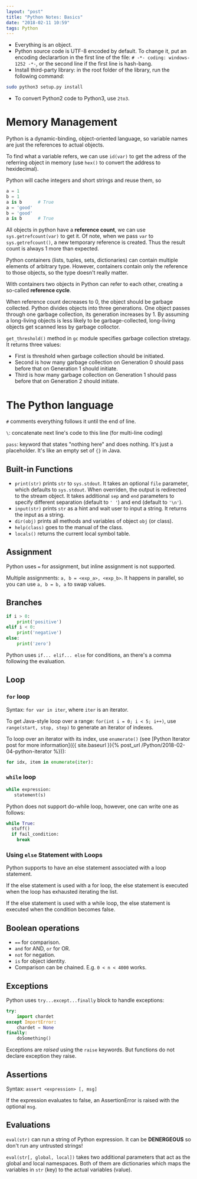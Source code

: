 ```yaml
---
layout: "post"
title: "Python Notes: Basics"
date: "2018-02-11 10:59"
tags: Python
---
```


* Everything is an object.
* Python source code is UTF-8 encoded by default. To change it, put an encoding declarartion in the first line of the file: `# -*- coding: windows-1252 -*-`, or the second line if the first line is hash-bang.
* Install third-party library: in the root folder of the library, run the following command:

```bash
sudo python3 setup.py install
```

* To convert Python2 code to Python3, use `2to3`.


# Memory Management
Python is a dynamic-binding, object-oriented language, so variable names are just the references to actual objects.

To find what a variable refers, we can use `id(var)` to get the adress of the referring object in memory (use `hex()` to convert the address to hexidecimal).

Python will cache integers and short strings and reuse them, so

```python
a = 1
b = 1
a is b		# True
a = 'good'
b = 'good'
a is b		# True
```

All objects in python have a **reference count**, we can use `sys.getrefcount(var)` to get it. Of note, when we pass `var` to `sys.getrefcount()`, a new temporary reference is created. Thus the result count is always 1 more than expected.

Python containers (lists, tuples, sets, dictionaries) can contain multiple elements of arbitrary type. However, containers contain only the reference to those objects, so the type doesn't really matter.

With containers two objects in Python can refer to each other, creating a so-called **reference cycle**.

When reference count decreases to 0, the object should be garbage collected. Python divides objects into three generations. One object passes through one garbage collection, its generation increases by 1. By assuming a long-living objects is less likely to be garbage-collected, long-living objects get scanned less by garbage colloctor.

`get_threshold()` method in `gc` module specifies garbage collection stretagy. It returns three values:

* First is threshold when garbage collection should be initiated.
* Second is how many garbage collection on Generation 0 should pass before that on Generation 1 should initiate.
* Third is how many garbage collection on Generation 1 should pass before that on Generation 2 should initiate.


# The Python language
`#` comments everything follows it until the end of line.

`\`: concatenate next line's code to this line (for multi-line coding)

`pass`: keyword that states "nothing here" and does nothing. It's just a placeholder. It's like an empty set of `{}` in Java.

## Built-in Functions
* `print(str)` prints `str` to `sys.stdout`. It takes an optional `file` parameter, which defaults to `sys.stdout`. When overriden, the output is redirected to the stream object. It takes additional `sep` and `end` parameters to specify different separation (default to `' '`) and end (default to `'\n'`).
* `input(str)` prints `str` as a hint and wait user to input a string. It returns the input as a string.
* `dir(obj)` prints all methods and variables of object `obj` (or class).
* `help(class)` goes to the manual of the class.
* `locals()` returns the current local symbol table.

## Assignment
Python uses `=` for assignment, but inline assignment is not supported.

Multiple assignments: `a, b = <exp_a>, <exp_b>`. It happens in parallel, so you can use `a, b = b, a` to swap values.

## Branches

```python
if i > 0:
	print('positive')
elif i < 0:
	print('negative')
else:
	print('zero')
```

Python uses `if... elif... else` for conditions, an there's a comma following the evaluation.

## Loop
### `for` loop
Syntax: `for var in iter`, where `iter` is an iterator.

To get Java-style loop over a range: `for(int i = 0; i < 5; i++)`, use `range(start, stop, step)` to generate an iterator of indexes.

To loop over an iterator with its index, use `enumerate()` (see [Python Iterator post for more information]({{ site.baseurl }}{% post_url /Python/2018-02-04-python-iterator %})):

```python
for idx, item in enumerate(iter):
```

### `while` loop
```python
while expression:
   statement(s)
```
Python does not support do-while loop, however, one can write one as follows:

```python
while True:
  stuff()
  if fail_condition:
    break
```

### Using `else` Statement with Loops

Python supports to have an else statement associated with a loop statement.

If the else statement is used with a for loop, the else statement is executed when the loop has exhausted iterating the list.

If the else statement is used with a while loop, the else statement is executed when the condition becomes false.

## Boolean operations
* `==` for comparison.
* `and` for AND, `or` for OR.
* `not` for negation.
* `is` for object identity.
* Comparison can be chained. E.g. `0 < n < 4000` works.


## Exceptions
Python uses `try...except...finally` block to handle exceptions:

```python
try:
	import chardet
except ImportError:
	chardet = None
finally:
	doSomething()
```

Exceptions are *raised* using the `raise` keywords. But functions do not declare exception they raise.

## Assertions
Syntax: `assert <expression> [, msg]`

If the expression evaluates to false, an AssertionError is raised with the optional `msg`.

## Evaluations
`eval(str)` can run a string of Python expression. It can be **DENERGEOUS** so don't run any untrusted strings!

`eval(str[, global, local])` takes two additional parameters that act as the global and local namespaces. Both of them are dictionaries which maps the variables in `str` (key) to the actual variables (value).
